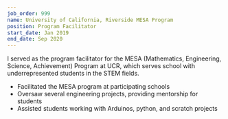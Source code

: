 ```yaml
---
job_order: 999
name: University of California, Riverside MESA Program
position: Program Facilitator
start_date: Jan 2019
end_date: Sep 2020 
---
```


I served as the program facilitator for the MESA (Mathematics, Engineering, Science, Achievement) Program at UCR, which serves school with underrepresented students in the STEM fields.
* Facilitated the MESA program at participating schools
* Oversaw several engineering projects, providing mentorship for students
* Assisted students working with Arduinos, python, and scratch projects

